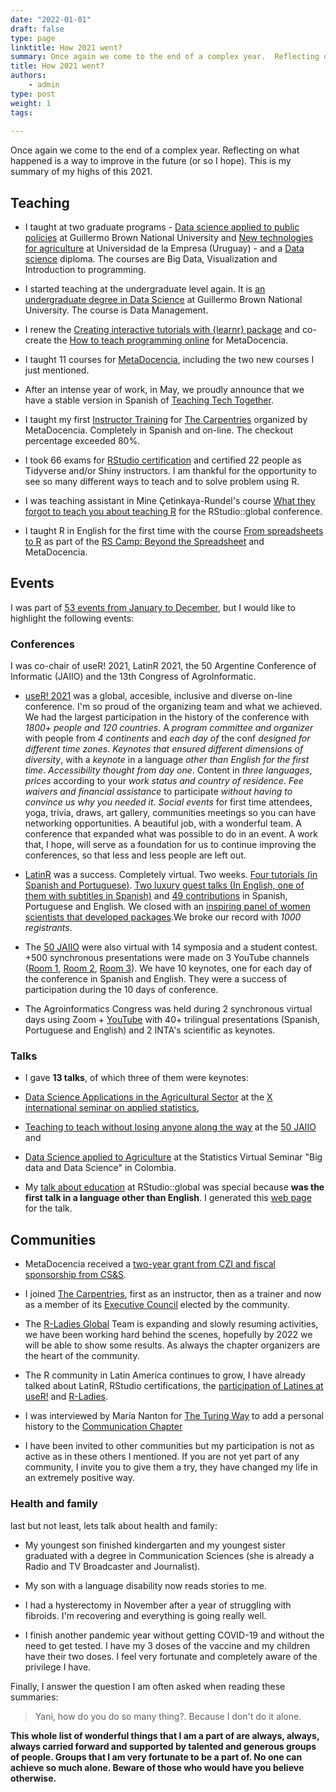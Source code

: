 ```yaml
---
date: "2022-01-01"
draft: false
type: page
linktitle: How 2021 went?
summary: Once again we come to the end of a complex year.  Reflecting on what happened is a way to improve in the future (or so I hope).  This is my summary of my highs and not so highs of this 2021.
title: How 2021 went?
authors: 
    - admin
type: post
weight: 1
tags: 
  
---
```


Once again we come to the end of a complex year.  Reflecting on what happened is a way to improve in the future (or so I hope).  This is my summary of my highs of this 2021.


## Teaching

* I taught at two graduate programs - [Data science applied to public policies](https://www.unab.edu.ar/diplomatura-analisis-datos.html) at Guillermo Brown National University and [New technologies for agriculture](https://www.fca-ude.edu.uy/diploma-en-nuevas-tecnologias-para-la-agricultura.php) at Universidad de la Empresa (Uruguay) - and a [Data science](https://www.edn.org.ar/curso.php?center=cit&idcurso=NTYw) diploma. The courses are Big Data, Visualization and Introduction to programming.

* I started teaching at the undergraduate level again.  It is [an undergraduate degree in Data Science](https://www.unab.edu.ar/lic-ciencia-datos.html) at Guillermo Brown National University.  The course is Data Management.

* I renew the [Creating interactive tutorials with {learnr} package](https://www.metadocencia.org/en/curso/learnr/) and co-create the [How to teach programming online](https://www.metadocencia.org/en/curso/programar/) for MetaDocencia.

* I taught 11 courses for [MetaDocencia](https://www.metadocencia.org/en/), including the two new courses I just mentioned.

* After an intense year of work, in May, we proudly announce that we have a stable version in Spanish of [Teaching Tech Together](https://teachtogether.tech/).

* I taught my first [Instructor Training](https://carpentries.org/blog/2021/11/metadocencia-instructor-training-english/) for [The Carpentries](https://carpentries.org) organized by MetaDocencia. Completely in Spanish and on-line.  The checkout percentage exceeded 80%.

* I took 66 exams for [RStudio certification](https://education.rstudio.com/trainers/) and certified 22 people as Tidyverse and/or Shiny instructors.  I am thankful for the opportunity to see so many different ways to teach and to solve problem using R.

* I was teaching assistant in Mine Çetinkaya-Rundel's course [What they forgot to teach you about teaching R](https://wtf-teach.netlify.app/) for the RStudio::global conference.

- I taught R in English for the first time with the course [From spreadsheets to R](https://yabellini.github.io/fromSpreadSheetToR/) as part of the [RS Camp: Beyond the Spreadsheet](https://www.software.ac.uk/RSCamp-beyond-spreadsheet) and MetaDocencia.

## Events

I was part of [53 events from January to December](https://yabellini.netlify.app/post/2021eventlist/), but I would like to highlight the following events: 

### Conferences

I was co-chair of useR! 2021, LatinR 2021, the 50 Argentine Conference of Informatic (JAIIO) and the 13th Congress of AgroInformatic.

- [useR! 2021](user2021.r-project.org/) was a global, accesible, inclusive and diverse on-line conference. I'm so proud of the organizing team and what we achieved. We had the largest participation in the history of the conference with _1800+ people and 120 countries_.  A _program committee and organizer_ with people from _4 continents_ and _each day of_ the conf _designed for different time zones_.   _Keynotes that ensured different dimensions of diversity_, with a _keynote_ in a language _other than English for the first time_.  _Accessibility thought from day one_. Content in _three languages_, _prices_ according to your _work status and country of residence_.  _Fee waivers and financial assistance_ to participate _without having to convince us why you needed it_. _Social events_ for first time attendees, yoga, trivia, draws, art gallery, communities meetings so you can have networking opportunities.
A beautiful job, with a wonderful team.  A conference that expanded what was possible to do in an event. A work that, I hope, will serve as a foundation for us to continue improving the conferences, so that less and less people are left out.

- [LatinR](https://latin-r.com/) was a success. Completely virtual. Two weeks. [Four tutorials (in Spanish and Portuguese)](https://github.com/LatinR/presentaciones-LatinR2021). [Two luxury guest talks (In English, one of them with subtitles in Spanish)](https://github.com/LatinR/presentaciones-LatinR2021) and [49 contributions](https://github.com/LatinR/presentaciones-LatinR2021#Contribuciones) in Spanish, Portuguese and English. We closed with an [inspiring panel of women scientists that developed packages](https://www.youtube.com/watch?v=Kgrjsk4XbYE&t=11711s).We broke our record with _1000 registrants_.

- The [50 JAIIO](http://49jaiio.sadio.org.ar/) were also virtual with 14 symposia and a student contest. +500 synchronous presentations were made on 3 YouTube channels ([Room 1](https://www.youtube.com/sadiosala1), [Room 2](https://www.youtube.com/sadiosala2), [Room 3](https://www.youtube.com/sadiosala3)). We have 10 keynotes, one for each day of the conference in Spanish and English. They were a success of participation during the 10 days of conference.

- The Agroinformatics Congress was held during 2 synchronous virtual days using Zoom + [YouTube](https://www.youtube.com/sadiosala1) with 40+ trilingual presentations (Spanish, Portuguese and English) and 2 INTA's scientific as keynotes.


### Talks

- I gave __13 talks__, of which three of them were keynotes:

* [Data Science Applications in the Agricultural Sector](https://docs.google.com/presentation/d/1ZKBddp3uoYXcAofMzBAmfgfWBTtYJCrXMzMd2BZrwA8/edit?usp=sharing) at the [X international seminar on applied statistics](https://congreso.see-ec.org/),  

* [Teaching to teach without losing anyone along the way](https://docs.google.com/presentation/d/1CSp-YjyoxMgQYU_cXJx-JVTvY0SOFfMblkJ4RBLfrCQ/edit?usp=sharing) at the [50 JAIIO](https://50jaiio.sadio.org.ar/) and 

* [Data Science applied to Agriculture](https://docs.google.com/presentation/d/1ZKBddp3uoYXcAofMzBAmfgfWBTtYJCrXMzMd2BZrwA8/edit?usp=sharing) at the Statistics Virtual Seminar "Big data and Data Science" in Colombia.  

- My [talk about education](https://resources.rstudio.com/resources/rstudioglobal-2021/on-programming-teaching-and-building-interactive-tutorials-with-learnr/) at RStudio::global was special because __was the first talk in a language other than English__. I generated this [web page](https://learning-learnr.netlify.app/) for the talk.


## Communities

- MetaDocencia received a [two-year grant from CZI and fiscal sponsorship from CS&S](https://www.metadocencia.org/en/post/twoyeargrantcssczi/).

- I joined [The Carpentries](https://carpentries.org), first as an instructor, then as a trainer and now as a member of its [Executive Council](https://carpentries.org/blog/2021/12/announcing-2022-executive-council/) elected by the community.

- The [R-Ladies Global](rladies.org/) Team is expanding and slowly resuming activities, we have been working hard behind the scenes, hopefully by 2022 we will be able to show some results.  As always the chapter organizers are the heart of the community.

- The R community in Latin America continues to grow, I have already talked about LatinR, RStudio certifications, the [participation of Latines at useR!](https://user2021.r-project.org/blog/2021/11/26/latines_at_user/) and [R-Ladies](https://yabellini.netlify.app/post/wsds_2021/).

- I was interviewed by María Nanton for [The Turing Way](https://the-turing-way.netlify.app) to add a personal history to the [Communication Chapter](https://the-turing-way.netlify.app/communication/presentations/presentations-personal-stories.html?highlight=yanina)

- I have been invited to other communities but my participation is not as active as in these others I mentioned.  If you are not yet part of any community, I invite you to give them a try, they have changed my life in an extremely positive way.

### Health and family

last but not least, lets talk about health and family:

- My youngest son finished kindergarten and my youngest sister graduated with a degree in Communication Sciences (she is already a Radio and TV Broadcaster and Journalist).

- My son with a language disability now reads stories to me.

- I had a hysterectomy in November after a year of struggling with fibroids. I'm recovering and everything is going really well.

- I finish another pandemic year without getting COVID-19 and without the need to get tested.  I have my 3 doses of the vaccine and my children have their two doses.  I feel very fortunate and completely aware of the privilege I have.


Finally, I answer the question I am often asked when reading these summaries:

> Yani, how do you do so many thing?.  Because I don't do it alone.

__This whole list of wonderful things that I am a part of are always, always, always carried forward and supported by talented and generous groups of people.  Groups that I am very fortunate to be a part of. No one can achieve so much alone. Beware of those who would have you believe otherwise.__